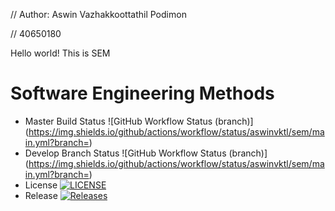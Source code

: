 // Author: Aswin Vazhakkoottathil Podimon

// 40650180

Hello world!
This is SEM

# Software Engineering Methods
* Master Build Status ![GitHub Workflow Status (branch)](https://img.shields.io/github/actions/workflow/status/aswinvktl/sem/main.yml?branch=<master branch>)
* Develop Branch Status ![GitHub Workflow Status (branch)](https://img.shields.io/github/actions/workflow/status/aswinvktl/sem/main.yml?branch=<develop branch>)
* License [![LICENSE](https://img.shields.io/github/license/aswinvktl/sem.svg?style=flat-square)](https://github.com/aswinvktl/sem/blob/master/LICENSE)
* Release [![Releases](https://img.shields.io/github/release/aswinvktl/sem/all.svg?style=flat-square)](https://github.com/aswinvktl/sem/releases)